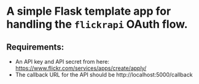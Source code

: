 # A simple Flask template app for handling the `flickrapi` OAuth flow.

## Requirements:

- An API key and API secret from here: https://www.flickr.com/services/apps/create/apply/
- The callback URL for the API should be http://localhost:5000/callback
